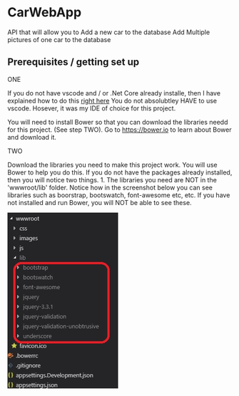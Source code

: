 # CarWebApp
API that will allow you to
Add a new car to the database
Add Multiple pictures of one car to the database


## Prerequisites / getting set up

ONE

If you do not have vscode and / or .Net Core already installe, then  I have explained how to do this [right here](https://www.youtube.com/watch?v=k873eektwkw "Ted Talks")
You do not absolubtley HAVE to use vscode. Hosever, it was my IDE of choice for this project.

You will need to install Bower so that you can download the libraries needd for this project. (See step TWO). Go to https://bower.io to learn about Bower and download it.

TWO

Download the libraries you need to make this project work. You will use Bower to help you do this.
If you do not have the packages already installed, then you will notice two things.
    1. The libraries you need are NOT in the 'wwwroot/lib' folder. Notice how in the screenshot below you can see libraries such as boorstrap, bootswatch, font-awesome etc, etc. If you have not installed and run Bower, you will NOT be able to see these.

![Ted](withbower.jpg) 







